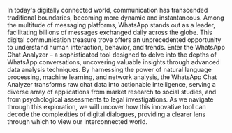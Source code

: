 In today's digitally connected world, communication has transcended traditional boundaries, becoming more dynamic and instantaneous. Among the multitude of messaging platforms, WhatsApp stands out as a leader, facilitating billions of messages exchanged daily across the globe. This digital communication treasure trove offers an unprecedented opportunity to understand human interaction, behavior, and trends. Enter the WhatsApp Chat Analyzer – a sophisticated tool designed to delve into the depths of WhatsApp conversations, uncovering valuable insights through advanced data analysis techniques. By harnessing the power of natural language processing, machine learning, and network analysis, the WhatsApp Chat Analyzer transforms raw chat data into actionable intelligence, serving a diverse array of applications from market research to social studies, and from psychological assessments to legal investigations. As we navigate through this exploration, we will uncover how this innovative tool can decode the complexities of digital dialogues, providing a clearer lens through which to view our interconnected world.
